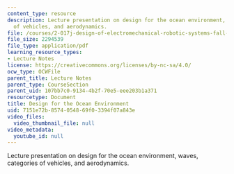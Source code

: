```yaml
---
content_type: resource
description: Lecture presentation on design for the ocean environment, waves, categories
  of vehicles, and aerodynamics.
file: /courses/2-017j-design-of-electromechanical-robotic-systems-fall-2009/7151e72b8574054869f03394f07a843e_MIT2_017JF09_oceans.pdf
file_size: 2294539
file_type: application/pdf
learning_resource_types:
- Lecture Notes
license: https://creativecommons.org/licenses/by-nc-sa/4.0/
ocw_type: OCWFile
parent_title: Lecture Notes
parent_type: CourseSection
parent_uid: 107bb7c0-9134-4b2f-70e5-eee203b1a371
resourcetype: Document
title: Design for the Ocean Environment
uid: 7151e72b-8574-0548-69f0-3394f07a843e
video_files:
  video_thumbnail_file: null
video_metadata:
  youtube_id: null
---
```

Lecture presentation on design for the ocean environment, waves, categories of vehicles, and aerodynamics.